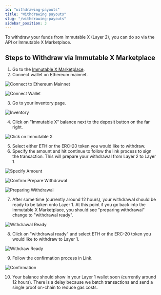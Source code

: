 ```yaml
---
id: "withdrawing-payouts"
title: "Withdrawing payouts"
slug: "/withdrawing-payouts"
sidebar_position: 3
---
```

To withdraw your funds from Immutable X (Layer 2), you can do so via the API or Immutable X Marketplace.

## Steps to Withdraw via Immutable X Marketplace
1. Go to the [Immutable X Marketplace](https://market.x.immutable.com).
2. Connect wallet on Ethereum mainnet.

![Connect to Ethereum Mainnet](/img/withdrawing-payouts/connect-to-ethereum.png)

![Connect Wallet](/img/withdrawing-payouts/connect-wallet.png)

3. Go to your inventory page.

![Inventory](/img/withdrawing-payouts/inventory.jpg)

4. Click on "Immutable X" balance next to the deposit button on the far right.

![Click on Immutable X](/img/withdrawing-payouts/click-on-immutable-x.jpg)

5. Select either ETH or the ERC-20 token you would like to withdraw.
6. Specify the amount and hit continue to follow the link process to sign the transaction. This will prepare your withdrawal from Layer 2 to Layer 1.

![Specify Amount](/img/withdrawing-payouts/specify-amount.jpg)

![Confirm Prepare Withdrawal](/img/withdrawing-payouts/confirm-prepare-withdrawal.jpg)

![Preparing Withdrawal](/img/withdrawing-payouts/preparing-withdrawal.jpg)

7. After some time (currently around 12 hours), your withdrawal should be ready to be taken onto Layer 1. At this point if you go back into the Immutable X Marketplace, you should see "preparing withdrawal" change to "withdrawal ready".

![Withdrawal Ready](/img/withdrawing-payouts/withdrawal-ready.jpg)

8. Click on "withdrawal ready" and select ETH or the ERC-20 token you would like to withdraw to Layer 1.

![Withdraw Ready](/img/withdrawing-payouts/withdraw-ready.jpg)

9. Follow the confirmation process in Link.

![Confirmation](/img/withdrawing-payouts/confirmation.jpg)

10. Your balance should show in your Layer 1 wallet soon (currently around 12 hours). There is a delay because we  batch transactions and send a single proof on-chain to reduce gas costs.